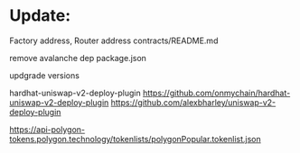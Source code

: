 # Update:

Factory address, Router address
contracts/README.md


remove avalanche dep
package.json

updgrade versions


hardhat-uniswap-v2-deploy-plugin
https://github.com/onmychain/hardhat-uniswap-v2-deploy-plugin
https://github.com/alexbharley/uniswap-v2-deploy-plugin


https://api-polygon-tokens.polygon.technology/tokenlists/polygonPopular.tokenlist.json